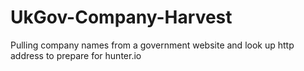# UkGov-Company-Harvest
Pulling company names from a government website and look up http address to prepare for hunter.io
